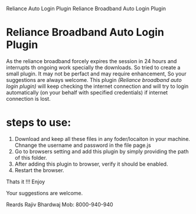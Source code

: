 Reliance Auto Login Plugin
Reliance Broadband Auto Login Plugin


# Reliance Broadband Auto Login Plugin
As the reliance broadband forcely expires the session in 24 hours and interrupts th ongoing work specially the downloads.
So tried to create a small plugin. It may not be perfact and may require enhancement, So your suggestions are always welcome.
This plugin *(Reliance broadband auto login plugin)* will keep checking the internet connection and will try to login automatically (on your behalf with specified credentials) if internet connection is lost.

# steps to use:

1. Download and keep all these files in any foder/locaiton in your machine.
Chnange the username and password in the file page.js
2. Go to browsers setting and add this plugin by simply providing the path of this folder.
3. After adding this plugin to browser, verify it should be enabled.
4. Restart the browser.

Thats it !!!
Enjoy

Your suggestions are welcome.

Reards
Rajiv Bhardwaj
Mob: 8000-940-940
